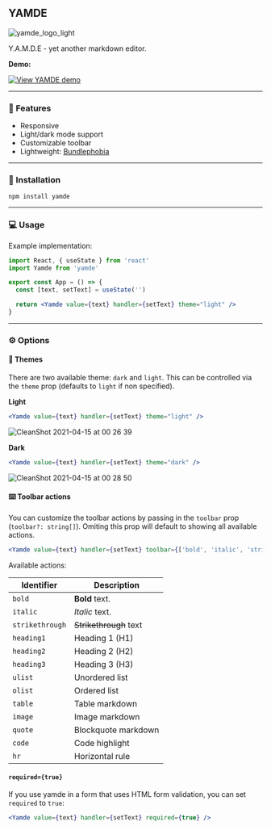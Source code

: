 ## YAMDE

![yamde_logo_light](https://user-images.githubusercontent.com/69169115/114769765-86de3f00-9d62-11eb-9b28-c691f62f0e86.png)

Y.A.M.D.E - yet another markdown editor.

**Demo:**

[![View YAMDE demo](https://codesandbox.io/static/img/play-codesandbox.svg)](https://codesandbox.io/s/modest-framework-6zmgb?fontsize=14&hidenavigation=1&theme=dark)

---

### 🌱 Features

- Responsive
- Light/dark mode support
- Customizable toolbar
- Lightweight: [Bundlephobia](https://bundlephobia.com/result?p=yamde)

---

### 🔧 Installation

`npm install yamde`

---

### 💻 Usage

Example implementation:

```jsx
import React, { useState } from 'react'
import Yamde from 'yamde'

export const App = () => {
  const [text, setText] = useState('')

  return <Yamde value={text} handler={setText} theme="light" />
}
```

---

### ⚙️ Options

#### 🎨 Themes

There are two available theme: `dark` and `light`.
This can be controlled via the `theme` prop (defaults to `light` if non specified).

**Light**

```jsx
<Yamde value={text} handler={setText} theme="light" />
```

![CleanShot 2021-04-15 at 00 26 39](https://user-images.githubusercontent.com/69169115/114793141-a6d12b00-9d81-11eb-9005-828d5ed6c931.gif)

**Dark**

```jsx
<Yamde value={text} handler={setText} theme="dark" />
```

![CleanShot 2021-04-15 at 00 28 50](https://user-images.githubusercontent.com/69169115/114793167-b5b7dd80-9d81-11eb-9ca9-c8c2a90e27c0.gif)

#### ⌨️ Toolbar actions

You can customize the toolbar actions by passing in the `toolbar` prop (`toolbar?: string[]`).
Omiting this prop will default to showing all available actions.

```jsx
<Yamde value={text} handler={setText} toolbar={['bold', 'italic', 'strikethrough']} />
```

Available actions:

| Identifier      | Description            |
| --------------- | ---------------------- |
| `bold`          | **Bold** text.         |
| `italic`        | _Italic_ text.         |
| `strikethrough` | ~~Strikethrough~~ text |
| `heading1`      | Heading 1 (H1)         |
| `heading2`      | Heading 2 (H2)         |
| `heading3`      | Heading 3 (H3)         |
| `ulist`         | Unordered list         |
| `olist`         | Ordered list           |
| `table`         | Table markdown         |
| `image`         | Image markdown         |
| `quote`         | Blockquote markdown    |
| `code`          | Code highlight         |
| `hr`            | Horizontal rule        |


#### `required={true}`

If you use yamde in a form that uses HTML form validation, you can set `required` to `true`:

```jsx
<Yamde value={text} handler={setText} required={true} />
```
